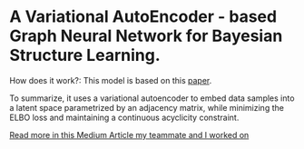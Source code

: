 # A Variational AutoEncoder - based Graph Neural Network for Bayesian Structure Learning.

How does it work?:
This model is based on this [paper](https://arxiv.org/abs/1904.10098).

To summarize, it uses a variational autoencoder to embed data samples into a latent space parametrized by an adjacency matrix, while minimizing the ELBO loss and maintaining a continuous acyclicity constraint.

[Read more in this Medium Article my teammate and I worked on](https://medium.com/@mfkhalil/64ea09a0c4)
